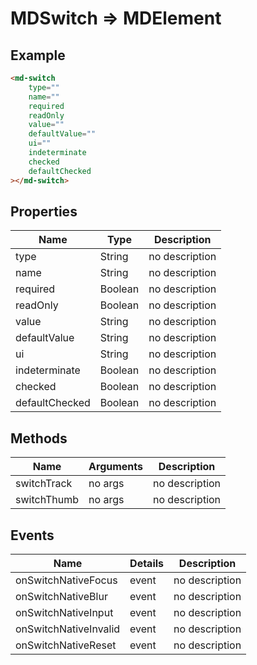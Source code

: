 # MDSwitch => MDElement

## Example
```html
<md-switch
    type=""
    name=""
    required
    readOnly
    value=""
    defaultValue=""
    ui=""
    indeterminate
    checked
    defaultChecked
></md-switch>
```

## Properties
Name | Type | Description
--- | --- | ---
type | String | no description
name | String | no description
required | Boolean | no description
readOnly | Boolean | no description
value | String | no description
defaultValue | String | no description
ui | String | no description
indeterminate | Boolean | no description
checked | Boolean | no description
defaultChecked | Boolean | no description

## Methods
Name | Arguments | Description
--- | --- | ---
switchTrack | no args | no description
switchThumb | no args | no description

## Events
Name | Details | Description
--- | --- | ---
onSwitchNativeFocus | event | no description
onSwitchNativeBlur | event | no description
onSwitchNativeInput | event | no description
onSwitchNativeInvalid | event | no description
onSwitchNativeReset | event | no description

